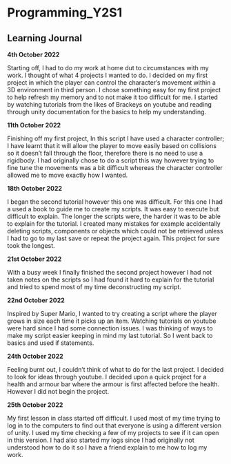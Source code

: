 # Programming_Y2S1
## Learning Journal



**4th October 2022**

Starting off, I had to do my work at home dut to circumstances with my work. I thought of what 4 projects I wanted to do. I decided on my first project in which the player can control the character’s movement within a 3D environment in third person. I chose something easy for my first project to help refresh my memory and to not make it too difficult for me. I started by watching tutorials from the likes of Brackeys on youtube and reading through unity documentation for the basics to help my understanding.



**11th October 2022**

Finishing off my first project, In this script I have used a character controller; I have learnt that it will allow the player to move easily based on collisions so it doesn’t fall through the floor, therefore there is no need to use a rigidbody. I had originally chose to do a script this way however trying to fine tune the movements was a bit difficult whereas the character controller allowed me to move exactly how I wanted.



**18th October 2022**

I began the second tutorial however this one was difficult. For this one I had a used a book to guide me to create my scripts. It was easy to execute but difficult to explain. The longer the scripts were, the harder it was to be able to explain for the tutorial. I created many mistakes for example accidentally deleting scripts, components or objects which could not be retrieved unless I had to go to my last save or repeat the project again. This project for sure took the longest.



**21st October 2022**

With a busy week I finally finished the second project however I had not taken notes on the scripts so I had found it hard to explain for the tutorial and tried to spend most of my time deconstructing my script.



**22nd October 2022**

Inspired by Super Mario, I wanted to try creating a script where the player grows in size each time it picks up an item. Watching tutorials on youtube were hard since I had some connection issues. I was thinking of ways to make my script easier keeping in mind my last tutorial. So I went back to basics and used if statements.



**24th October 2022**

Feeling burnt out, I couldn’t think of what to do for the last project. I decided to look for ideas through youtube. I decided upon a quick project for a health and armour bar where the armour is first affected before the health. However I did not begin the project.



**25th October 2022**

My first lesson in class started off difficult. I used most of my time trying to log in to the computers to find out that everyone is using a different version of unity. I used my time checking a few of my projects to see if it can open in this version. I had also started my logs since I had originally not understood how to do it so I have a friend explain to me how to log my work.
